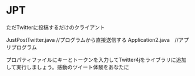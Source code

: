 # JPT

ただTwitterに投稿するだけのクライアント

JustPostTwitter.java //プログラムから直接送信する
Application2.java　//アプリプログラム


プロパティファイルにキーとトークンを入力してTwitter4jをライブラリに追加して実行しましょう。感動のツイート体験をあなたに
